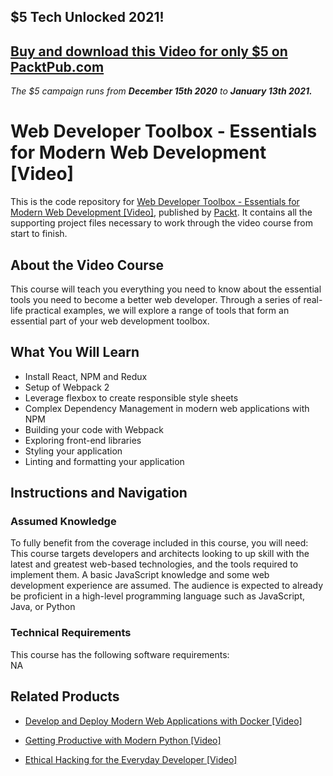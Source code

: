 ## $5 Tech Unlocked 2021!
[Buy and download this Video for only $5 on PacktPub.com](https://www.packtpub.com/product/web-developer-toolbox-essentials-for-modern-web-development-video/9781788477123)
-----
*The $5 campaign         runs from __December 15th 2020__ to __January 13th 2021.__*

# Web Developer Toolbox - Essentials for Modern Web Development [Video]
This is the code repository for [Web Developer Toolbox - Essentials for Modern Web Development [Video]](https://www.packtpub.com/web-development/web-developer-toolbox-essentials-modern-web-development-video?utm_source=github&utm_medium=repository&utm_campaign=9781788477123), published by [Packt](https://www.packtpub.com/?utm_source=github). It contains all the supporting project files necessary to work through the video course from start to finish.
## About the Video Course
This course will teach you everything you need to know about the essential tools you need to become a better web developer. Through a series of real-life practical examples, we will explore a range of tools that form an essential part of your web development toolbox.	

<H2>What You Will Learn</H2>
<DIV class=book-info-will-learn-text>
<UL>
<LI>Install React, NPM and Redux 
<LI>Setup of Webpack 2 
<LI>Leverage flexbox to create responsible style sheets 
<LI>Complex Dependency Management in modern web applications with NPM 
<LI>Building your code with Webpack 
<LI>Exploring front-end libraries 
<LI>Styling your application 
<LI>Linting and formatting your application </LI></UL></DIV>

## Instructions and Navigation
### Assumed Knowledge
To fully benefit from the coverage included in this course, you will need:<br/>
This course targets developers and architects looking to up skill with the latest and greatest web-based technologies, and the tools required to implement them. A basic JavaScript knowledge and some web development experience are assumed. The audience is expected to already be proficient in a high-level programming language such as JavaScript, Java, or Python		
### Technical Requirements
This course has the following software requirements:<br/>
NA

## Related Products
* [Develop and Deploy Modern Web Applications with Docker [Video]](https://www.packtpub.com/application-development/develop-and-deploy-modern-web-applications-docker-video?utm_source=github&utm_medium=repository&utm_campaign=9781788999618)

* [Getting Productive with Modern Python [Video]](https://www.packtpub.com/application-development/hands-web-development-hyperapp-v2-video?utm_source=github&utm_medium=repository&utm_campaign=9781838557980)

* [Ethical Hacking for the Everyday Developer [Video]](https://www.packtpub.com/networking-and-servers/ethical-hacking-everyday-developer-video?utm_source=github&utm_medium=repository&utm_campaign=9781789135695)

